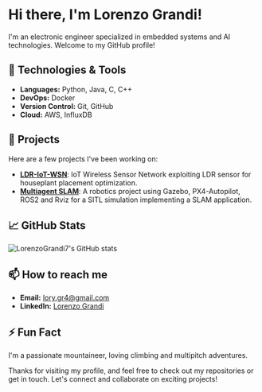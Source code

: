 # Hi there, I'm Lorenzo Grandi!

I'm an electronic engineer specialized in embedded systems and AI technologies. Welcome to my GitHub profile!

## 🔧 Technologies & Tools

- **Languages:** Python, Java, C, C++
- **DevOps:** Docker
- **Version Control:** Git, GitHub
- **Cloud:** AWS, InfluxDB

## 🚀 Projects

Here are a few projects I've been working on:

- [**LDR-IoT-WSN**](https://github.com/LorenzoGrandi7/LDR-IoT-WSN): IoT  Wireless Sensor Network exploiting LDR sensor for houseplant placement optimization.
- [**Multiagent SLAM**](https://github.com/LorenzoGrandi7/Multi-agent-SITL-SLAM): A robotics project using Gazebo, PX4-Autopilot, ROS2 and Rviz for a SITL simulation implementing a SLAM application.

## 📈 GitHub Stats

![LorenzoGrandi7's GitHub stats](https://github-readme-stats.vercel.app/api?username=LorenzoGrandi7&show_icons=true&theme=radical)

## 📫 How to reach me

- **Email:** [lory.gr4@gmail.com](mailto:lory.gr4@gmail.com)
- **LinkedIn:** [Lorenzo Grandi](https://www.linkedin.com/in/lorenzo-grandi-7920b2328)

## ⚡ Fun Fact

I'm a passionate mountaineer, loving climbing and multipitch adventures.

Thanks for visiting my profile, and feel free to check out my repositories or get in touch. Let's connect and collaborate on exciting projects!
